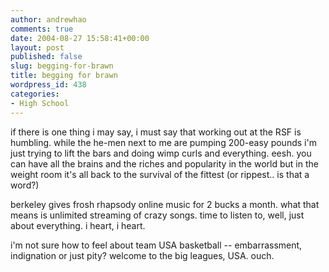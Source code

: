 ```yaml
---
author: andrewhao
comments: true
date: 2004-08-27 15:58:41+00:00
layout: post
published: false
slug: begging-for-brawn
title: begging for brawn
wordpress_id: 438
categories:
- High School
---
```


if there is one thing i may say, i must say that working out at the RSF is humbling. while the he-men next to me are pumping 200-easy pounds i'm just trying to lift the bars and doing wimp curls and everything. eesh. you can have all the brains and the riches and popularity in the world but in the weight room it's all back to the survival of the fittest (or rippest.. is that a word?)

berkeley gives frosh rhapsody online music for 2 bucks a month. what that means is unlimited streaming of crazy songs. time to listen to, well, just about everything. i heart, i heart.

i'm not sure how to feel about team USA basketball -- embarrassment, indignation or just pity? welcome to the big leagues, USA. ouch. 
